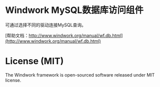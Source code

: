 Windwork MySQL数据库访问组件
====================================
可通过选择不同的驱动连接MySQL查询。


[帮助文档：http://www.windwork.org/manual/wf.db.html](http://www.windwork.org/manual/wf.db.html)

# License (MIT)
The Windwork framework is open-sourced software released under MIT license.